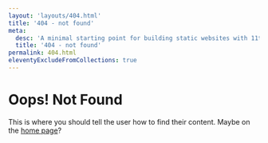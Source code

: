 ```yaml
---
layout: 'layouts/404.html'
title: '404 - not found'
meta:
  desc: 'A minimal starting point for building static websites with 11ty, powered by Snowpack with Tailwind CSS.'
  title: '404 - not found'
permalink: 404.html
eleventyExcludeFromCollections: true
---
```


# Oops! Not Found

This is where you should tell the user how to find their content. Maybe on the [home page](/)?
